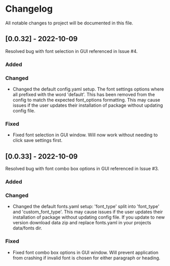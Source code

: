 # Changelog

All notable changes to project will be documented in this file.

## [0.0.32] - 2022-10-09

Resolved bug with font selection in GUI referenced in Issue #4.

### Added

### Changed
- Changed the default config.yaml setup. The font settings options where all prefixed with the word 'default'. This has been removed from the config to match the expected font_options formatting. This may cause issues if the user updates their installation of package without updating config file.

### Fixed
- Fixed font selection in GUI window. Will now work without needing to click save settings first.


## [0.0.33] - 2022-10-09

Resolved bug with font combo box options in GUI referenced in Issue #3.

### Added

### Changed
- Changed the default fonts.yaml setup: 'font_type' split into 'font_type' and 'custom_font_type'. This may cause issues if the user updates their installation of package without updating config file. If you update to new version download data zip and replace fonts.yaml in your projects data/fonts dir.

### Fixed
- Fixed font combo box options in GUI window. Will prevent application from crashing if invalid font is chosen for either paragraph or heading.